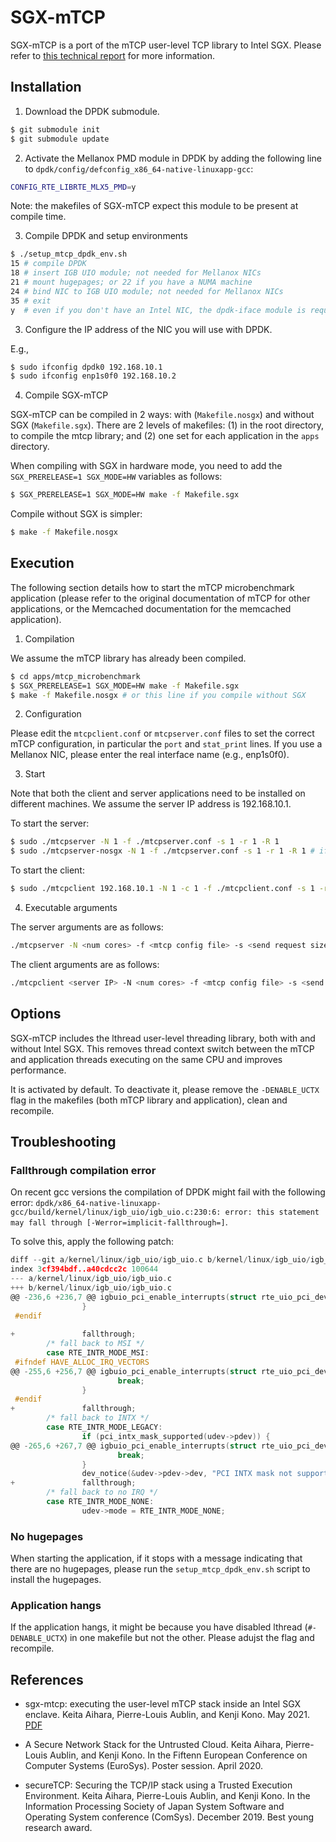 # SGX-mTCP

SGX-mTCP is a port of the mTCP user-level TCP library to Intel SGX.
Please refer to [this technical report](sgx-mtcp.pdf) for more information.

## Installation

1. Download the DPDK submodule.

```bash
$ git submodule init
$ git submodule update
```

2. Activate the Mellanox PMD module in DPDK by adding the following line to `dpdk/config/defconfig_x86_64-native-linuxapp-gcc`:

```bash
CONFIG_RTE_LIBRTE_MLX5_PMD=y
```

Note: the makefiles of SGX-mTCP expect this module to be present at compile time.

3. Compile DPDK and setup environments

```bash
$ ./setup_mtcp_dpdk_env.sh
15 # compile DPDK
18 # insert IGB UIO module; not needed for Mellanox NICs
21 # mount hugepages; or 22 if you have a NUMA machine
24 # bind NIC to IGB UIO module; not needed for Mellanox NICs
35 # exit
y  # even if you don't have an Intel NIC, the dpdk-iface module is required by mTCP
```

3. Configure the IP address of the NIC you will use with DPDK.

E.g.,
```bash
$ sudo ifconfig dpdk0 192.168.10.1
$ sudo ifconfig enp1s0f0 192.168.10.2
```

4. Compile SGX-mTCP

SGX-mTCP can be compiled in 2 ways: with (`Makefile.nosgx`) and without SGX (`Makefile.sgx`).
There are 2 levels of makefiles: (1) in the root directory, to compile the mtcp library; and (2) one set for each application in the `apps` directory.

When compiling with SGX in hardware mode, you need to add the `SGX_PRERELEASE=1 SGX_MODE=HW` variables as follows:
```bash
$ SGX_PRERELEASE=1 SGX_MODE=HW make -f Makefile.sgx
```

Compile without SGX is simpler:
```bash
$ make -f Makefile.nosgx
```

## Execution

The following section details how to start the mTCP microbenchmark application (please refer to the original documentation of mTCP for other applications, or the Memcached documentation for the memcached application).

1. Compilation

We assume the mTCP library has already been compiled.

```bash
$ cd apps/mtcp_microbenchmark
$ SGX_PRERELEASE=1 SGX_MODE=HW make -f Makefile.sgx
$ make -f Makefile.nosgx # or this line if you compile without SGX
```

2. Configuration

Please edit the `mtcpclient.conf` or `mtcpserver.conf` files to set the correct mTCP configuration, in particular the `port` and `stat_print` lines. If you use a Mellanox NIC, please enter the real interface name (e.g., enp1s0f0).

3. Start 

Note that both the client and server applications need to be installed on different machines.
We assume the server IP address is 192.168.10.1.

To start the server:
```bash
$ sudo ./mtcpserver -N 1 -f ./mtcpserver.conf -s 1 -r 1 -R 1
$ sudo ./mtcpserver-nosgx -N 1 -f ./mtcpserver.conf -s 1 -r 1 -R 1 # if you don't use SGX
```

To start the client:
```bash
$ sudo ./mtcpclient 192.168.10.1 -N 1 -c 1 -f ./mtcpclient.conf -s 1 -r 1 -R 0
```

4. Executable arguments

The server arguments are as follows:
```bash
./mtcpserver -N <num cores> -f <mtcp config file> -s <send request size> -r <receive request size> -R <num requests per TCP connection; 0 for persistent connections>
```

The client arguments are as follows:
```bash
./mtcpclient <server IP> -N <num cores> -f <mtcp config file> -s <send request size> -r <receive request size> -R <num requests per TCP connection; 0 for persistent connections>
```

## Options

SGX-mTCP includes the lthread user-level threading library, both with and without Intel SGX. This removes thread context switch between the mTCP and application threads executing on the same CPU and improves performance.

It is activated by default. To deactivate it, please remove the `-DENABLE_UCTX` flag in the makefiles (both mTCP library and application), clean and recompile.

## Troubleshooting

### Fallthrough compilation error

On recent gcc versions the compilation of DPDK might fail with the following error: `dpdk/x86_64-native-linuxapp-gcc/build/kernel/linux/igb_uio/igb_uio.c:230:6: error: this statement may fall through [-Werror=implicit-fallthrough=]`.

To solve this, apply the following patch:
```c
diff --git a/kernel/linux/igb_uio/igb_uio.c b/kernel/linux/igb_uio/igb_uio.c
index 3cf394bdf..a40cdcc2c 100644
--- a/kernel/linux/igb_uio/igb_uio.c
+++ b/kernel/linux/igb_uio/igb_uio.c
@@ -236,6 +236,7 @@ igbuio_pci_enable_interrupts(struct rte_uio_pci_dev *udev)
                }
 #endif
 
+               fallthrough;
        /* fall back to MSI */
        case RTE_INTR_MODE_MSI:
 #ifndef HAVE_ALLOC_IRQ_VECTORS
@@ -255,6 +256,7 @@ igbuio_pci_enable_interrupts(struct rte_uio_pci_dev *udev)
                        break;
                }
 #endif
+               fallthrough;
        /* fall back to INTX */
        case RTE_INTR_MODE_LEGACY:
                if (pci_intx_mask_supported(udev->pdev)) {
@@ -265,6 +267,7 @@ igbuio_pci_enable_interrupts(struct rte_uio_pci_dev *udev)
                        break;
                }
                dev_notice(&udev->pdev->dev, "PCI INTX mask not supported\n");
+               fallthrough;
        /* fall back to no IRQ */
        case RTE_INTR_MODE_NONE:
                udev->mode = RTE_INTR_MODE_NONE;
```

### No hugepages

When starting the application, if it stops with a message indicating that there are no hugepages, please run the `setup_mtcp_dpdk_env.sh` script to install the hugepages.

### Application hangs

If the application hangs, it might be because you have disabled lthread (`#-DENABLE_UCTX`) in one makefile but not the other. Please adujst the flag and recompile.

## References

- sgx-mtcp: executing the user-level mTCP stack inside an Intel SGX enclave. Keita Aihara, Pierre-Louis Aublin, and Kenji Kono. May 2021. [PDF](sgx-mtcp.pdf)

- A Secure Network Stack for the Untrusted Cloud. Keita Aihara, Pierre-Louis Aublin, and Kenji Kono. In the Fiftenn European Conference on Computer Systems (EuroSys). Poster session. April 2020. 

- secureTCP: Securing the TCP/IP stack using a Trusted Execution Environment. Keita Aihara, Pierre-Louis Aublin, and Kenji Kono. In the Information Processing Society of Japan System Software and Operating System conference (ComSys). December 2019. Best young research award.
